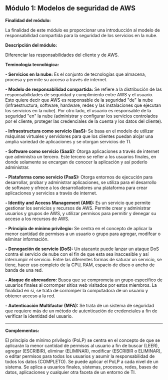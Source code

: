## Módulo 1: Modelos de seguridad de AWS

**Finalidad del módulo:** 

La finalidad de este módulo es proporcionar una introducción al modelo de responsabilidad compartida para la seguridad de los servicios en la nube. 


**Descripción del módulo:**

Diferenciar las responsabilidades del cliente y de AWS.

**Teminología tecnológica:**

**- Servicios en la nube:** Es el conjunto de tecnologías que almacena, procesa y permite su acceso a través de internet. 

**- Modelo de responsabilidad compartida:** Se refiere a la distribución de las responsabilidades de seguridad y cumplimiento entre AWS y el usuario. Esto quiere decir que AWS es responsable de la seguridad "de" la nube (infraestructura, software, hardware, redes y las instalaciones que ejecutan los servicios en la nube). Por otro lado, el usuario es responsable de la seguridad "en" la nube (administrar y configurar los servicios controlados por el cliente, proteger las credenciales de la cuenta y los datos del cliente).

**- Infraestructura como servicio (IaaS):** Se basa en el modelo de utilizar máquinas virtuales y servidores para que los clientes puedan alojar una amplia variedad de aplicaciones y se otorgan servicios de TI.  

**- Software como servicio (SaaS):** Otorga aplicaciones a través de internet que administra un tercero. Este tercero se refier a los usuarios finales, en donde solamente se encargan de conocer la aplicación y así poderlo administrar. 

**- Plataforma como servicio (PaaS):** Otorga entornos de ejecución para desarrollar, probar y administrar aplicaciones, se utiliza para el desarrollo de software y ofrece a los desarrolladores una plataforma para crear aplicaciones y servicios a través de internet.

**- Identity and Access Management (AMI):** Es un servicio que permite gestionar los servicios y recursos de AWS. Permite crear y administrar usuarios y grupos de AWS, y utilizar permisos para permitir y denegar su acceso a los recursos de AWS.

**- Principio de mínimo privilegio:** Se centra en el concepto de aplicar la menor cantidad de permisos a un usuario o grupo para agregar, modifcar o eliminar información.

**- Denegación de servicio (DoS):** Un atacante puede lanzar un ataque DoS contra el servicio de nube con el fin de que esta sea inaccesible y así interrumpir el servicio. Entre las diferentes formas de saturar un servicio, se tiene, hacer uso completo de la CPU, RAM, espacio de disco o ancho de banda de una red. 

**- Ataque de abrevadero:** Busca que se comprometa un grupo específico de usuarios finales al corromper sitios web visitados por estos miembros. La finalidad en sí, se trata de corromper la computadora de un usuario y obtener acceso a la red. 

**- Autenticación Multifactor (MFA):** Se trata de un sistema de seguridad que requiere más de un método de autenticación de credenciales a fin de verificar la identidad del usuario. 

---

**Complementos:**

El principio de mínimo privilegio (PoLP) se centra en el concepto de que se aplicarán la menor cantidad de permisos al usuario a fin de buscar (LEER), agregar (ESCRIBIR), eliminar (ELIMINAR), modificar (ESCRIBIR o ELIMINAR), o editar permisos para todos los usuarios y asumir la responsabilidad de todos los datos (COMPLETO). Se puede aplicar el PoLP a cada nivel de un sistema. Se aplica a usuarios finales, sistemas, procesos, redes, bases de datos, aplicaciones y cualquier otra faceta de un entorno de TI. 
